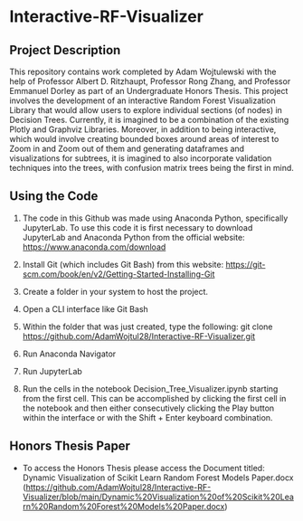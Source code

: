 # Interactive-RF-Visualizer

## Project Description

This repository contains work completed by Adam Wojtulewski with the help of Professor Albert D. Ritzhaupt, Professor Rong Zhang, and Professor Emmanuel Dorley as part of an Undergraduate Honors Thesis. This project involves the development of an interactive Random Forest Visualization Library that would allow users to explore individual sections (of nodes) in Decision Trees. Currently, it is imagined to be a combination of the existing Plotly and Graphviz Libraries. Moreover, in addition to being interactive, which would involve creating bounded boxes around areas of interest to Zoom in and Zoom out of them and generating dataframes and visualizations for subtrees, it is imagined to also incorporate validation techniques into the trees, with confusion matrix trees being the first in mind.

## Using the Code

1) The code in this Github was made using Anaconda Python, specifically JupyterLab. To use this code it is first necessary to download JupyterLab and Anaconda Python from the official website: https://www.anaconda.com/download

2) Install Git (which includes Git Bash) from this website: https://git-scm.com/book/en/v2/Getting-Started-Installing-Git

3) Create a folder in your system to host the project. 

4) Open a CLI interface like Git Bash

5) Within the folder that was just created, type the following: git clone https://github.com/AdamWojtul28/Interactive-RF-Visualizer.git

6) Run Anaconda Navigator

7) Run JupyterLab

8) Run the cells in the notebook Decision_Tree_Visualizer.ipynb starting from the first cell. This can be accomplished by clicking the first cell in the notebook and then either consecutively clicking the Play button within the interface or with the Shift + Enter keyboard combination. 

## Honors Thesis Paper
- To access the Honors Thesis please access the Document titled: Dynamic Visualization of Scikit Learn Random Forest Models Paper.docx (https://github.com/AdamWojtul28/Interactive-RF-Visualizer/blob/main/Dynamic%20Visualization%20of%20Scikit%20Learn%20Random%20Forest%20Models%20Paper.docx)

